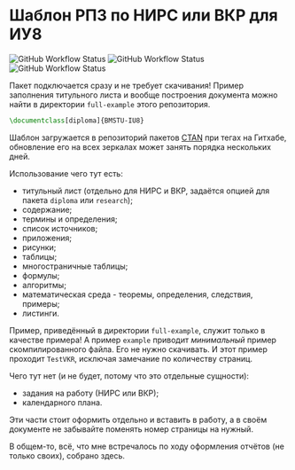 # Шаблон РПЗ по НИРС или ВКР для ИУ8 

![GitHub Workflow Status](https://img.shields.io/github/workflow/status/CatInCosmicSpace/latex-template/CI?label=CI&logo=github)
![GitHub Workflow Status](https://img.shields.io/github/workflow/status/CatInCosmicSpace/latex-template/CI?label=CTAN&logo=github)
![GitHub Workflow Status](https://img.shields.io/github/workflow/status/CatInCosmicSpace/latex-template/CI?label=CTAN&logo=latex)

Пакет подключается сразу и не требует скачивания! 
Пример заполнения титульного листа и вообще построения документа можно найти 
в директории `full-example` этого репозитория.

```latex
\documentclass[diploma]{BMSTU-IU8}
```

Шаблон загружается в репозиторий пакетов [CTAN](https://www.ctan.org/)
при тегах на Гитхабе, 
обновление его на всех зеркалах может занять порядка нескольких 
дней.

Использование чего тут есть:
* титульный лист (отдельно для НИРС и ВКР, задаётся опцией для пакета 
`diploma` или `research`);
* содержание;
* термины и определения;
* список источников;
* приложения;
* рисунки;
* таблицы;
* многостраничные таблицы;
* формулы;
* алгоритмы;
* математическая среда - теоремы, определения, следствия, примеры;
* листинги.

Пример, приведённый в директории `full-example`, служит только в качестве примера! 
А пример `example` приводит _минимальный_ пример скомпилированного файла.
Его не нужно скачивать. И этот пример проходит `TestVKR`, исключая замечание 
по количеству страниц.

Чего тут нет (и не будет, потому что это отдельные сущности):
* задания на работу (НИРС или ВКР);
* календарного плана.

Эти части стоит оформить отдельно и вставить в работу, а в своём документе не 
забывайте поменять номер страницы на нужный.

В общем-то, всё, что мне встречалось по ходу оформления отчётов 
(не только своих), собрано здесь.
